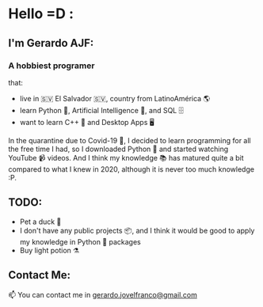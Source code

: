 # Hello =D :

## I'm Gerardo AJF:
### A hobbiest programer

that:

- live in 🇸🇻 El Salvador 🇸🇻, country from LatinoAmérica 🌎 
- learn Python 🐍, Artificial Intelligence 🤖, and SQL 🗄️
- want to learn C++ 🐬 and Desktop Apps 🖥️

In the quarantine due to Covid-19 🦠, I decided to learn programming for all the free time I had, so I downloaded Python 🐍 and started watching YouTube 📹 videos. And I think my knowledge 📚 has matured quite a bit compared to what I knew in 2020, although it is never too much knowledge :P.

## TODO:

- Pet a duck 🦆
- I don't have any public projects 📦, and I think it would be good to apply my knowledge in Python 🐍 packages
- Buy light potion ⚗️

## Contact Me:

📫 You can contact me in <gerardo.jovelfranco@gmail.com> 

<!---
GerardoAJF/GerardoAJF is a ✨ special ✨ repository because its `README.md` (this file) appears on your GitHub profile.
You can click the Preview link to take a look at your changes.
--->
